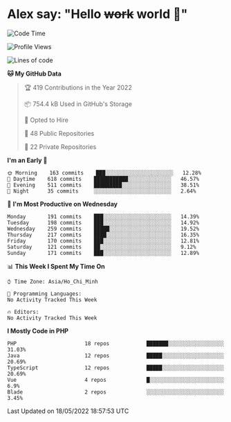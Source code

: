 # Alex say: "Hello ~~work~~ world 🐾"

<!--START_SECTION:waka-->
![Code Time](http://img.shields.io/badge/Code%20Time-837%20hrs%2057%20mins-blue)

![Profile Views](http://img.shields.io/badge/Profile%20Views-9-blue)

![Lines of code](https://img.shields.io/badge/From%20Hello%20World%20I%27ve%20Written-647%20Thousand%20lines%20of%20code-blue)

**🐱 My GitHub Data** 

> 🏆 419 Contributions in the Year 2022
 > 
> 📦 754.4 kB Used in GitHub's Storage 
 > 
> 💼 Opted to Hire
 > 
> 📜 48 Public Repositories 
 > 
> 🔑 22 Private Repositories  
 > 
**I'm an Early 🐤** 

```text
🌞 Morning    163 commits    ███░░░░░░░░░░░░░░░░░░░░░░   12.28% 
🌆 Daytime    618 commits    ███████████░░░░░░░░░░░░░░   46.57% 
🌃 Evening    511 commits    █████████░░░░░░░░░░░░░░░░   38.51% 
🌙 Night      35 commits     ░░░░░░░░░░░░░░░░░░░░░░░░░   2.64%

```
📅 **I'm Most Productive on Wednesday** 

```text
Monday       191 commits    ███░░░░░░░░░░░░░░░░░░░░░░   14.39% 
Tuesday      198 commits    ███░░░░░░░░░░░░░░░░░░░░░░   14.92% 
Wednesday    259 commits    █████░░░░░░░░░░░░░░░░░░░░   19.52% 
Thursday     217 commits    ████░░░░░░░░░░░░░░░░░░░░░   16.35% 
Friday       170 commits    ███░░░░░░░░░░░░░░░░░░░░░░   12.81% 
Saturday     121 commits    ██░░░░░░░░░░░░░░░░░░░░░░░   9.12% 
Sunday       171 commits    ███░░░░░░░░░░░░░░░░░░░░░░   12.89%

```


📊 **This Week I Spent My Time On** 

```text
⌚︎ Time Zone: Asia/Ho_Chi_Minh

💬 Programming Languages: 
No Activity Tracked This Week

🔥 Editors: 
No Activity Tracked This Week

```

**I Mostly Code in PHP** 

```text
PHP                      18 repos            ███████░░░░░░░░░░░░░░░░░░   31.03% 
Java                     12 repos            █████░░░░░░░░░░░░░░░░░░░░   20.69% 
TypeScript               12 repos            █████░░░░░░░░░░░░░░░░░░░░   20.69% 
Vue                      4 repos             █░░░░░░░░░░░░░░░░░░░░░░░░   6.9% 
Blade                    2 repos             ░░░░░░░░░░░░░░░░░░░░░░░░░   3.45%

```



 Last Updated on 18/05/2022 18:57:53 UTC
<!--END_SECTION:waka-->
